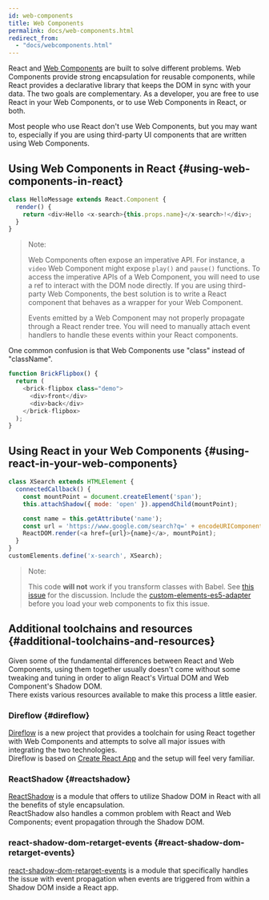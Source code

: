 ```yaml
---
id: web-components
title: Web Components
permalink: docs/web-components.html
redirect_from:
  - "docs/webcomponents.html"
---
```


React and [Web Components](https://developer.mozilla.org/en-US/docs/Web/Web_Components) are built to solve different problems.  Web Components provide strong encapsulation for reusable components, while React provides a declarative library that keeps the DOM in sync with your data. The two goals are complementary. As a developer, you are free to use React in your Web Components, or to use Web Components in React, or both.

Most people who use React don't use Web Components, but you may want to, especially if you are using third-party UI components that are written using Web Components.

## Using Web Components in React {#using-web-components-in-react}

```javascript
class HelloMessage extends React.Component {
  render() {
    return <div>Hello <x-search>{this.props.name}</x-search>!</div>;
  }
}
```

> Note:
>
> Web Components often expose an imperative API. For instance, a `video` Web Component might expose `play()` and `pause()` functions. To access the imperative APIs of a Web Component, you will need to use a ref to interact with the DOM node directly. If you are using third-party Web Components, the best solution is to write a React component that behaves as a wrapper for your Web Component.
>
> Events emitted by a Web Component may not properly propagate through a React render tree.
> You will need to manually attach event handlers to handle these events within your React components.

One common confusion is that Web Components use "class" instead of "className".

```javascript
function BrickFlipbox() {
  return (
    <brick-flipbox class="demo">
      <div>front</div>
      <div>back</div>
    </brick-flipbox>
  );
}
```

## Using React in your Web Components {#using-react-in-your-web-components}

```javascript
class XSearch extends HTMLElement {
  connectedCallback() {
    const mountPoint = document.createElement('span');
    this.attachShadow({ mode: 'open' }).appendChild(mountPoint);

    const name = this.getAttribute('name');
    const url = 'https://www.google.com/search?q=' + encodeURIComponent(name);
    ReactDOM.render(<a href={url}>{name}</a>, mountPoint);
  }
}
customElements.define('x-search', XSearch);
```

>Note:
>
>This code **will not** work if you transform classes with Babel. See [this issue](https://github.com/w3c/webcomponents/issues/587) for the discussion.
>Include the [custom-elements-es5-adapter](https://github.com/webcomponents/polyfills/tree/master/packages/webcomponentsjs#custom-elements-es5-adapterjs) before you load your web components to fix this issue.

## Additional toolchains and resources {#additional-toolchains-and-resources}

Given some of the fundamental differences between React and Web Components, using them together usually doesn't come without some tweaking and tuning in order to align React's Virtual DOM and Web Component's Shadow DOM.  
There exists various resources available to make this process a little easier.  

### Direflow {#direflow}

[Direflow](https://direflow.io/) is a new project that provides a toolchain for using React together with Web Components and attempts to solve all major issues with integrating the two technologies.  
Direflow is based on [Create React App](https://create-react-app.dev/docs/getting-started/) and the setup will feel very familiar.
  
### ReactShadow {#reactshadow}

[ReactShadow](https://github.com/Wildhoney/ReactShadow#readme) is a module that offers to utilize Shadow DOM in React with all the benefits of style encapsulation.  
ReactShadow also handles a common problem with React and Web Components; event propagation through the Shadow DOM.  

### react-shadow-dom-retarget-events {#react-shadow-dom-retarget-events}

[react-shadow-dom-retarget-events](https://github.com/spring-media/react-shadow-dom-retarget-events#readme) is a module that specifically handles the issue with event propagation when events are triggered from within a Shadow DOM inside a React app.  
